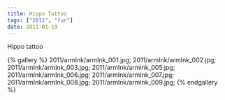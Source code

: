 ```yaml
---
title: Hippo Tattoo
tags: ["2011", "fun"]
date: 2011-01-19
---
```

Hippo tattoo

{% gallery %} 
2011/armInk/armInk_001.jpg;
2011/armInk/armInk_002.jpg;
2011/armInk/armInk_003.jpg;
2011/armInk/armInk_005.jpg;
2011/armInk/armInk_006.jpg;
2011/armInk/armInk_007.jpg;
2011/armInk/armInk_008.jpg;
2011/armInk/armInk_009.jpg;
{% endgallery %}
